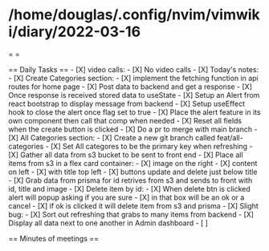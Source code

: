 # /home/douglas/.config/nvim/vimwiki/diary/2022-03-16

=   =

== Daily Tasks ==
				- [X] video calls:
								- [X] No video calls
				- [X] Today's notes:
								- [X] Create Categories section:
												- [X] implement the fetching function in api routes for home page
												- [X] Post data to backend and get a response
												- [X] Once response is received stored data to useState
												- [X] Setup an Alert from react bootstrap to display message from backend
												- [X] Setup useEffect hook to close the alert once flag set to true
												- [X] Place the alert feature in its own component then call that comp when needed
												- [X] Reset all fields when the create button is clicked
												- [X] Do a pr to merge with main branch
								- [X] All Categories section:
												- [X] Create a new git branch called feat/all-categories
												- [X] Set All categores to be the primary key when refreshing
												- [X] Gather all data from s3 bucket to be sent to front end
												- [X] Place all items from s3 in a flex card container:
																- [X] image on the right
																- [X] content on left
																- [X] with title top left
																- [X] buttons update and delete just below title
												- [X] Grab data from prisma for id retrives from s3 and sends to front with id, title and image
												- [X] Delete item by id:
																- [X] When delete btn is clicked alert will popup asking if you are sure
																- [X] in that box will be an ok or a cancel
																- [X] if ok is clicked it will delete item from s3 and prisma
												- [X] Slight bug:
																- [X] Sort out refreshing that grabs to many items from backend
																- [X] Display all data next to one another in Admin dashboard
				- [ ]

== Minutes of meetings ==

